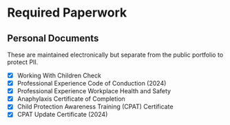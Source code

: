 # Required Paperwork

## Personal Documents
These are maintained electronically but separate from the public portfolio to protect PII.

- [x] Working With Children Check
- [x] Professional Experience Code of Conduction (2024)
- [x] Professional Experience Workplace Health and Safety
- [x] Anaphylaxis Certificate of Completion
- [x] Child Protection Awareness Training (CPAT) Certificate
- [x] CPAT Update Certificate (2024)